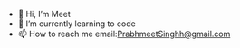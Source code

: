- 👋 Hi, I’m Meet
- 🌱 I’m currently learning to code
- 📫 How to reach me email:PrabhmeetSinghh@gmail.com

<!---
PrabhmeetSinghh/PrabhmeetSinghh is a ✨ special ✨ repository because its `README.md` (this file) appears on your GitHub profile.
You can click the Preview link to take a look at your changes.
--->
